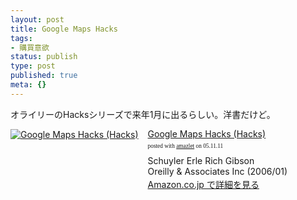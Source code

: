 ```yaml
---
layout: post
title: Google Maps Hacks
tags:
- 購買意欲
status: publish
type: post
published: true
meta: {}
---
```

オライリーのHacksシリーズで来年1月に出るらしい。洋書だけど。
<div class="amazlet-box" style="margin-bottom:0px;"><div class="amazlet-image" style="float:left;"><a href="http://www.amazon.co.jp/exec/obidos/ASIN/0596101619/masawo-22" name="amazletlink" target="_blank"><img src="http://images-jp.amazon.com/images/P/0596101619.09.MZZZZZZZ.jpg" alt="Google Maps Hacks (Hacks)" style="border: none;" /></a></div><div class="amazlet-info" style="float:left;margin-left:15px;line-height:120%"><div class="amazlet-name" style="margin-bottom:10px;line-height:120%"><a href="http://www.amazon.co.jp/exec/obidos/ASIN/0596101619/masawo-22" name="amazletlink" target="_blank">Google Maps Hacks (Hacks)</a><div class="amazlet-powered-date" style="font-size:7pt;margin-top:5px;font-family:verdana;line-height:120%">posted with <a href="http://www.amazlet.com/browse/ASIN/0596101619/masawo-22" title="Google Maps Hacks (Hacks)" target="_blank">amazlet</a> on 05.11.11</div></div><div class="amazlet-detail">Schuyler Erle Rich Gibson <br />Oreilly & Associates Inc (2006/01)<br /></div><div class="amazlet-link" style="margin-top: 5px"><a href="http://www.amazon.co.jp/exec/obidos/ASIN/0596101619/masawo-22" name="amazletlink" target="_blank">Amazon.co.jp で詳細を見る</a></div></div><div class="amazlet-footer" style="clear: left"></div></div>
